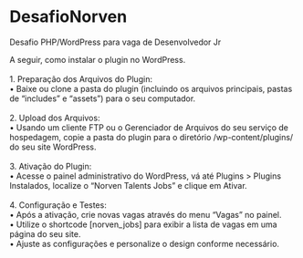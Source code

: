 # DesafioNorven
 Desafio PHP/WordPress para vaga de Desenvolvedor Jr

A seguir, como instalar o plugin no WordPress.<br>
	<br>1.	Preparação dos Arquivos do Plugin:<br>
	• Baixe ou clone a pasta do plugin (incluindo os arquivos principais, pastas de “includes” e “assets”) para o seu computador.<br>
	<br>2.	Upload dos Arquivos:<br>
	• Usando um cliente FTP ou o Gerenciador de Arquivos do seu serviço de hospedagem, copie a pasta do plugin para o diretório /wp-content/plugins/ do seu site WordPress.<br>
	<br>3.	Ativação do Plugin:<br>
	• Acesse o painel administrativo do WordPress, vá até Plugins > Plugins Instalados, localize o “Norven Talents Jobs” e clique em Ativar.<br>
	<br>4.	Configuração e Testes:<br>
	• Após a ativação, crie novas vagas através do menu “Vagas” no painel.<br>
	• Utilize o shortcode [norven_jobs] para exibir a lista de vagas em uma página do seu site.<br>
	• Ajuste as configurações e personalize o design conforme necessário.
